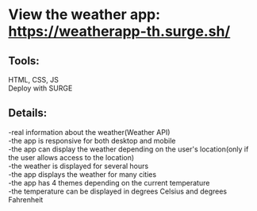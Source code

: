 # View the weather app: https://weatherapp-th.surge.sh/

## Tools:

HTML, CSS, JS </br>
Deploy with SURGE

## Details:

-real information about the weather(Weather API) </br>
-the app is responsive for both desktop and mobile </br>
-the app can display the weather depending on the user's location(only if the user allows access to the location) </br>
-the weather is displayed for several hours </br>
-the app displays the weather for many cities </br>
-the app has 4 themes depending on the current temperature </br>
-the temperature can be displayed in degrees Celsius and degrees Fahrenheit</br>
